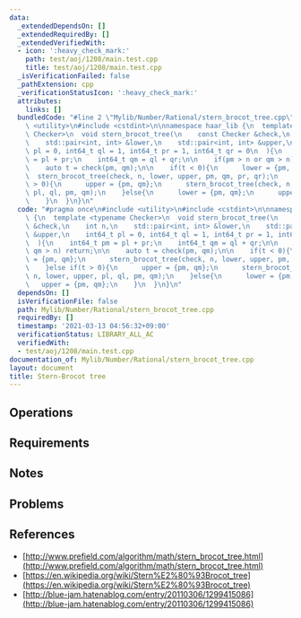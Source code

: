 ```yaml
---
data:
  _extendedDependsOn: []
  _extendedRequiredBy: []
  _extendedVerifiedWith:
  - icon: ':heavy_check_mark:'
    path: test/aoj/1208/main.test.cpp
    title: test/aoj/1208/main.test.cpp
  _isVerificationFailed: false
  _pathExtension: cpp
  _verificationStatusIcon: ':heavy_check_mark:'
  attributes:
    links: []
  bundledCode: "#line 2 \"Mylib/Number/Rational/stern_brocot_tree.cpp\"\n#include\
    \ <utility>\n#include <cstdint>\n\nnamespace haar_lib {\n  template <typename\
    \ Checker>\n  void stern_brocot_tree(\n    const Checker &check,\n    int n,\n\
    \    std::pair<int, int> &lower,\n    std::pair<int, int> &upper,\n    int64_t\
    \ pl = 0, int64_t ql = 1, int64_t pr = 1, int64_t qr = 0\n  ){\n    int64_t pm\
    \ = pl + pr;\n    int64_t qm = ql + qr;\n\n    if(pm > n or qm > n) return;\n\n\
    \    auto t = check(pm, qm);\n\n    if(t < 0){\n      lower = {pm, qm};\n    \
    \  stern_brocot_tree(check, n, lower, upper, pm, qm, pr, qr);\n    }else if(t\
    \ > 0){\n      upper = {pm, qm};\n      stern_brocot_tree(check, n, lower, upper,\
    \ pl, ql, pm, qm);\n    }else{\n      lower = {pm, qm};\n      upper = {pm, qm};\n\
    \    }\n  }\n}\n"
  code: "#pragma once\n#include <utility>\n#include <cstdint>\n\nnamespace haar_lib\
    \ {\n  template <typename Checker>\n  void stern_brocot_tree(\n    const Checker\
    \ &check,\n    int n,\n    std::pair<int, int> &lower,\n    std::pair<int, int>\
    \ &upper,\n    int64_t pl = 0, int64_t ql = 1, int64_t pr = 1, int64_t qr = 0\n\
    \  ){\n    int64_t pm = pl + pr;\n    int64_t qm = ql + qr;\n\n    if(pm > n or\
    \ qm > n) return;\n\n    auto t = check(pm, qm);\n\n    if(t < 0){\n      lower\
    \ = {pm, qm};\n      stern_brocot_tree(check, n, lower, upper, pm, qm, pr, qr);\n\
    \    }else if(t > 0){\n      upper = {pm, qm};\n      stern_brocot_tree(check,\
    \ n, lower, upper, pl, ql, pm, qm);\n    }else{\n      lower = {pm, qm};\n   \
    \   upper = {pm, qm};\n    }\n  }\n}\n"
  dependsOn: []
  isVerificationFile: false
  path: Mylib/Number/Rational/stern_brocot_tree.cpp
  requiredBy: []
  timestamp: '2021-03-13 04:56:32+09:00'
  verificationStatus: LIBRARY_ALL_AC
  verifiedWith:
  - test/aoj/1208/main.test.cpp
documentation_of: Mylib/Number/Rational/stern_brocot_tree.cpp
layout: document
title: Stern-Brocot tree
---
```


## Operations

## Requirements

## Notes

## Problems

## References

- [http://www.prefield.com/algorithm/math/stern_brocot_tree.html](http://www.prefield.com/algorithm/math/stern_brocot_tree.html)
- [https://en.wikipedia.org/wiki/Stern%E2%80%93Brocot_tree](https://en.wikipedia.org/wiki/Stern%E2%80%93Brocot_tree)
- [http://blue-jam.hatenablog.com/entry/20110306/1299415086](http://blue-jam.hatenablog.com/entry/20110306/1299415086)
